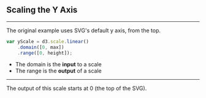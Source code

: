 ## Scaling the Y Axis

***

The original example uses SVG's default y axis, from the top.

``` javascript
var yScale = d3.scale.linear()
	.domain([0, max])
	.range([0, height]);
```

* The domain is the __input__ to a scale
* The range is the __output__ of a scale

***

The output of this scale starts at 0 (the top of the SVG).


